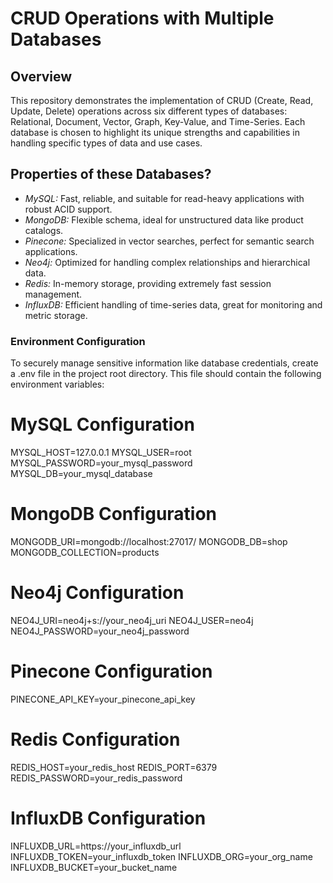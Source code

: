 # CRUD Operations with Multiple Databases

## Overview

This repository demonstrates the implementation of CRUD (Create, Read, Update, Delete) operations across six different types of databases: Relational, Document, Vector, Graph, Key-Value, and Time-Series. Each database is chosen to highlight its unique strengths and capabilities in handling specific types of data and use cases.


## Properties of these Databases?

- *MySQL:* Fast, reliable, and suitable for read-heavy applications with robust ACID support.
- *MongoDB:* Flexible schema, ideal for unstructured data like product catalogs.
- *Pinecone:* Specialized in vector searches, perfect for semantic search applications.
- *Neo4j:* Optimized for handling complex relationships and hierarchical data.
- *Redis:* In-memory storage, providing extremely fast session management.
- *InfluxDB:* Efficient handling of time-series data, great for monitoring and metric storage.


### Environment Configuration

To securely manage sensitive information like database credentials, create a .env file in the project root directory. This file should contain the following environment variables:

# MySQL Configuration
MYSQL_HOST=127.0.0.1
MYSQL_USER=root
MYSQL_PASSWORD=your_mysql_password
MYSQL_DB=your_mysql_database

# MongoDB Configuration
MONGODB_URI=mongodb://localhost:27017/
MONGODB_DB=shop
MONGODB_COLLECTION=products

# Neo4j Configuration
NEO4J_URI=neo4j+s://your_neo4j_uri
NEO4J_USER=neo4j
NEO4J_PASSWORD=your_neo4j_password

# Pinecone Configuration
PINECONE_API_KEY=your_pinecone_api_key

# Redis Configuration
REDIS_HOST=your_redis_host
REDIS_PORT=6379
REDIS_PASSWORD=your_redis_password

# InfluxDB Configuration
INFLUXDB_URL=https://your_influxdb_url
INFLUXDB_TOKEN=your_influxdb_token
INFLUXDB_ORG=your_org_name
INFLUXDB_BUCKET=your_bucket_name


